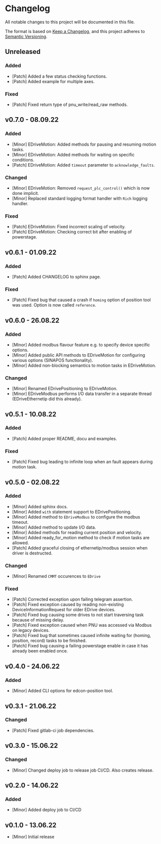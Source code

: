 # Changelog
All notable changes to this project will be documented in this file.

The format is based on [Keep a Changelog](https://keepachangelog.com/en/1.0.0/),
and this project adheres to [Semantic Versioning](https://semver.org/spec/v2.0.0.html).

## Unreleased
### Added
- [Patch] Added a few status checking functions. 
- [Patch] Added example for multiple axes.
### Fixed
- [Patch] Fixed return type of pnu_write/read_raw methods.
  
## v0.7.0 - 08.09.22
### Added
- [Minor] EDriveMotion: Added methods for pausing and resuming motion tasks.
- [Minor] EDriveMotion: Added methods for waiting on specific conditions.
- [Patch] EDriveMotion: Added `timeout` parameter to `acknowledge_faults`.
### Changed
- [Minor] EDriveMotion: Removed `request_plc_control()` which is now done implicit.
- [Minor] Replaced standard logging format handler with `Rich` logging handler.
### Fixed
- [Patch] EDriveMotion: Fixed incorrect scaling of velocity.
- [Patch] EDriveMotion: Checking correct bit after enabling of powerstage.

## v0.6.1 - 01.09.22
### Added
- [Patch] Added CHANGELOG to sphinx page.
### Fixed
- [Patch] Fixed bug that caused a crash if `homing` option of position tool was used. Option is now called `reference`.

## v0.6.0 - 26.08.22
### Added
- [Minor] Added modbus flavour feature e.g. to specify device specific options.
- [Minor] Added public API methods to EDriveMotion for configuring various options (SINAPOS functionality).
- [Minor] Added non-blocking semantics to motion tasks in EDriveMotion.

### Changed
- [Minor] Renamed EDrivePositioning to EDriveMotion.
- [Minor] EDriveModbus performs I/O data transfer in a separate thread (EDriveEthernetip did this already).

## v0.5.1 - 10.08.22
### Added
- [Patch] Added proper README, docu and examples.
### Fixed
- [Patch] Fixed bug leading to infinite loop when an fault appears during motion task.

## v0.5.0 - 02.08.22
### Added
- [Minor] Added sphinx docs.
- [Minor] Added `with` statement support to EDrivePositioning.
- [Minor] Added method to `EDriveModbus` to configure the modbus timeout.
- [Minor] Added method to update I/O data.
- [Minor] Added methods for reading current position and velocity.
- [Minor] Added ready_for_motion method to check if motion tasks are allowed.
- [Patch] Added graceful closing of ethernetip/modbus session when driver is destructed.
### Changed
- [Minor] Renamed `CMMT` occurences to `EDrive`
### Fixed
- [Patch] Corrected exception upon failing telegram assertion.
- [Patch] Fixed exception caused by reading non-existing DeviceInformationRequest for older EDrive devices.
- [Patch] Fixed bug causing some drives to not start traversing task because of missing delay.
- [Patch] Fixed exception caused when PNU was accessed via Modbus on legacy devices.
- [Patch] Fixed bug that sometimes caused infinite waiting for (homing, position, record) tasks to be finished.
- [Patch] Fixed bug causing a failing powerstage enable in case it has already been enabled once.

## v0.4.0 - 24.06.22
### Added
- [Minor] Added CLI options for edcon-position tool.

## v0.3.1 - 21.06.22
### Changed
- [Patch] Fixed gitlab-ci job dependencies.

## v0.3.0 - 15.06.22
### Changed
- [Minor] Changed deploy job to release job CI/CD. Also creates release.
 
## v0.2.0 - 14.06.22
### Added
- [Minor] Added deploy job to CI/CD

## v0.1.0 - 13.06.22
- [Minor] Initial release
